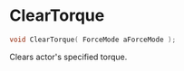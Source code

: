# ClearTorque

```c++
void ClearTorque( ForceMode aForceMode );
```

Clears actor's specified torque.
